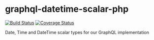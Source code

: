 # graphql-datetime-scalar-php

[![Build Status](https://travis-ci.org/digiaonline/graphql-datetime-scalar-php.svg?branch=master)](https://travis-ci.org/digiaonline/graphql-datetime-scalar-php)
[![Coverage Status](https://coveralls.io/repos/github/digiaonline/graphql-datetime-scalar-php/badge.svg?branch=master)](https://coveralls.io/github/digiaonline/graphql-datetime-scalar-php?branch=master)

Date, Time and DateTime scalar types for our GraphQL implementation
